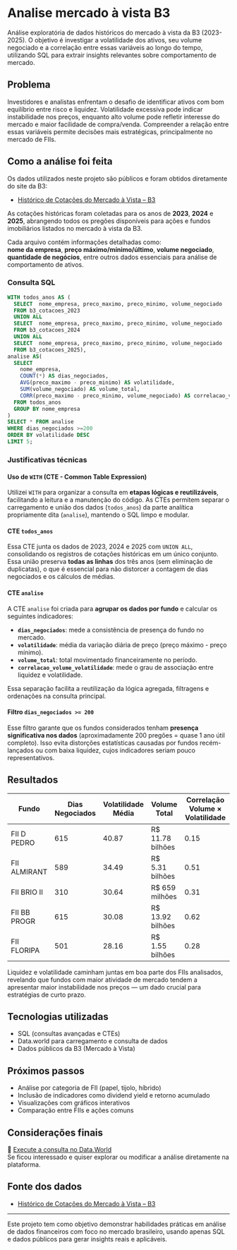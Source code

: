 # Analise mercado à vista B3

Análise exploratória de dados históricos do mercado à vista da B3 (2023-2025). O objetivo é investigar a volatilidade dos ativos, seu volume negociado e a correlação entre essas variáveis ao longo do tempo, utilizando SQL para extrair insights relevantes sobre comportamento de mercado.

## Problema

Investidores e analistas enfrentam o desafio de identificar ativos com bom equilíbrio entre risco e liquidez. Volatilidade excessiva pode indicar instabilidade nos preços, enquanto alto volume pode refletir interesse do mercado e maior facilidade de compra/venda. Compreender a relação entre essas variáveis permite decisões mais estratégicas, principalmente no mercado de FIIs.

## Como a análise foi feita

 Os dados utilizados neste projeto são públicos e foram obtidos diretamente do site da B3:

- [Histórico de Cotações do Mercado à Vista – B3](https://www.b3.com.br/pt_br/market-data-e-indices/servicos-de-dados/market-data/historico/)

As cotações históricas foram coletadas para os anos de **2023**, **2024** e **2025**, abrangendo todos os pregões disponíveis para ações e fundos imobiliários listados no mercado à vista da B3.

Cada arquivo contém informações detalhadas como:  
**nome da empresa**, **preço máximo/mínimo/último**, **volume negociado**, **quantidade de negócios**, entre outros dados essenciais para análise de comportamento de ativos.

### Consulta SQL

```sql
WITH todos_anos AS (
  SELECT  nome_empresa, preco_maximo, preco_minimo, volume_negociado
  FROM b3_cotacoes_2023 
  UNION ALL
  SELECT  nome_empresa, preco_maximo, preco_minimo, volume_negociado
  FROM b3_cotacoes_2024 
  UNION ALL
  SELECT  nome_empresa, preco_maximo, preco_minimo, volume_negociado
  FROM b3_cotacoes_2025), 
analise AS(
  SELECT 
    nome_empresa,
    COUNT(*) AS dias_negociados,
    AVG(preco_maximo - preco_minimo) AS volatilidade,
    SUM(volume_negociado) AS volume_total,
    CORR(preco_maximo - preco_minimo, volume_negociado) AS correlacao_volume_volatilidade
  FROM todos_anos
  GROUP BY nome_empresa
)
SELECT * FROM analise
WHERE dias_negociados >=200    
ORDER BY volatilidade DESC
LIMIT 5;
```


### Justificativas técnicas

#### Uso de `WITH` (CTE - Common Table Expression)

Utilizei `WITH` para organizar a consulta em **etapas lógicas e reutilizáveis**, facilitando a leitura e a manutenção do código. As CTEs permitem separar o carregamento e união dos dados (`todos_anos`) da parte analítica propriamente dita (`analise`), mantendo o SQL limpo e modular.

#### CTE `todos_anos`

Essa CTE junta os dados de 2023, 2024 e 2025 com `UNION ALL`, consolidando os registros de cotações históricas em um único conjunto. Essa união preserva **todas as linhas** dos três anos (sem eliminação de duplicatas), o que é essencial para não distorcer a contagem de dias negociados e os cálculos de médias.

#### CTE `analise`

A CTE `analise` foi criada para **agrupar os dados por fundo** e calcular os seguintes indicadores:
- **`dias_negociados`**: mede a consistência de presença do fundo no mercado.
- **`volatilidade`**: média da variação diária de preço (preço máximo - preço mínimo).
- **`volume_total`**: total movimentado financeiramente no período.
- **`correlacao_volume_volatilidade`**: mede o grau de associação entre liquidez e volatilidade.

Essa separação facilita a reutilização da lógica agregada, filtragens e ordenações na consulta principal.

#### Filtro `dias_negociados >= 200`

Esse filtro garante que os fundos considerados tenham **presença significativa nos dados** (aproximadamente 200 pregões = quase 1 ano útil completo). Isso evita distorções estatísticas causadas por fundos recém-lançados ou com baixa liquidez, cujos indicadores seriam pouco representativos.

## Resultados

| Fundo        | Dias Negociados | Volatilidade Média | Volume Total       | Correlação Volume × Volatilidade |
|--------------|-----------------|--------------------|--------------------|----------------------------------|
| FII D PEDRO  | 615             | 40.87              | R$ 11.78 bilhões   | 0.15                             |
| FII ALMIRANT | 589             | 34.49              | R$ 5.31 bilhões    | 0.51                             |
| FII BRIO II  | 310             | 30.64              | R$ 659 milhões     | 0.31                             |
| FII BB PROGR | 615             | 30.08              | R$ 13.92 bilhões   | 0.62                             |
| FII FLORIPA  | 501             | 28.16              | R$ 1.55 bilhões    | 0.28                             |

Liquidez e volatilidade caminham juntas em boa parte dos FIIs analisados, revelando que fundos com maior atividade de mercado tendem a apresentar maior instabilidade nos preços — um dado crucial para estratégias de curto prazo.

## Tecnologias utilizadas

- SQL (consultas avançadas e CTEs)
- Data.world para carregamento e consulta de dados
- Dados públicos da B3 (Mercado à Vista)

## Próximos passos

- Análise por categoria de FII (papel, tijolo, híbrido)
- Inclusão de indicadores como dividend yield e retorno acumulado
- Visualizações com gráficos interativos
- Comparação entre FIIs e ações comuns

## Considerações finais

🔗 [Execute a consulta no Data.World](https://data.world/wramos/mapa-inteligente-dos-fundos-brasileiros-fiis-e-fidc/workspace/query?queryid=7df77f85-9326-491b-b7dd-a7694f05541e)  
Se ficou interessado e quiser explorar ou modificar a análise diretamente na plataforma.


## Fonte dos dados

- [Histórico de Cotações do Mercado à Vista – B3](https://www.b3.com.br/pt_br/market-data-e-indices/servicos-de-dados/market-data/historico/)
---

Este projeto tem como objetivo demonstrar habilidades práticas em análise de dados financeiros com foco no mercado brasileiro, usando apenas SQL e dados públicos para gerar insights reais e aplicáveis.
